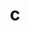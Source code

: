 ---
title: "c"
head: "Under The Hood - C"
map: ""
comingSoonFlag: "true" # true or false
blog: ""

# status of content creation
status: ""
---